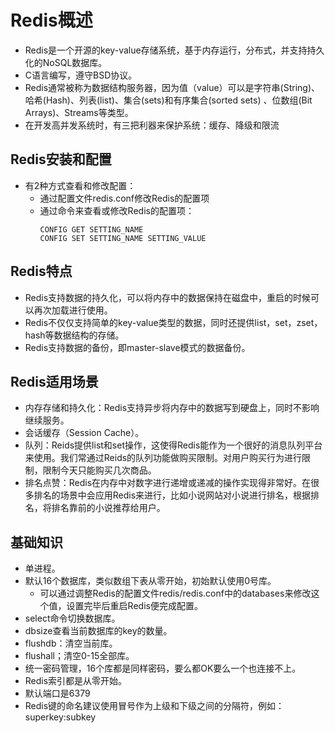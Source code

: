 # Redis概述

  - Redis是一个开源的key-value存储系统，基于内存运行，分布式，并支持持久化的NoSQL数据库。
  - C语言编写，遵守BSD协议。
  - Redis通常被称为数据结构服务器，因为值（value）可以是字符串(String)、哈希(Hash)、列表(list)、集合(sets)和有序集合(sorted sets) 、位数组(Bit Arrays)、Streams等类型。
  - 在开发高并发系统时，有三把利器来保护系统：缓存、降级和限流

## Redis安装和配置

  - 有2种方式查看和修改配置：
    - 通过配置文件redis.conf修改Redis的配置项
    - 通过命令来查看或修改Redis的配置项：
      ```
      CONFIG GET SETTING_NAME
      CONFIG SET SETTING_NAME SETTING_VALUE
      ```
  
## Redis特点

  - Redis支持数据的持久化，可以将内存中的数据保持在磁盘中，重启的时候可以再次加载进行使用。
  - Redis不仅仅支持简单的key-value类型的数据，同时还提供list，set，zset，hash等数据结构的存储。
  - Redis支持数据的备份，即master-slave模式的数据备份。
  
## Redis适用场景

  - 内存存储和持久化：Redis支持异步将内存中的数据写到硬盘上，同时不影响继续服务。
  - 会话缓存（Session Cache）。
  - 队列：Reids提供list和set操作，这使得Redis能作为一个很好的消息队列平台来使用。我们常通过Reids的队列功能做购买限制。对用户购买行为进行限制，限制今天只能购买几次商品。
  - 排名点赞：Redis在内存中对数字进行递增或递减的操作实现得非常好。在很多排名的场景中会应用Redis来进行，比如小说网站对小说进行排名，根据排名，将排名靠前的小说推荐给用户。
  
## 基础知识

  - 单进程。
  - 默认16个数据库，类似数组下表从零开始，初始默认使用0号库。
    - 可以通过调整Redis的配置文件redis/redis.conf中的databases来修改这个值，设置完毕后重启Redis便完成配置。
  - select命令切换数据库。
  - dbsize查看当前数据库的key的数量。
  - flushdb：清空当前库。
  - flushall；清空0-15全部库。
  - 统一密码管理，16个库都是同样密码，要么都OK要么一个也连接不上。
  - Redis索引都是从零开始。
  - 默认端口是6379
  - Redis键的命名建议使用冒号作为上级和下级之间的分隔符，例如：superkey:subkey
  

